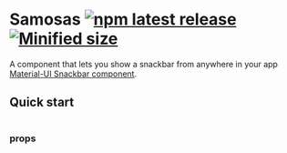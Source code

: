# Samosas [![npm latest release](https://badgen.net/npm/v/samosas)](https://www.npmjs.com/samosas) [![Minified size](https://badgen.net/bundlephobia/min/samosas)](https://bundlephobia.com/result?p=samosas)

A component that lets you show a snackbar from anywhere in your app
[Material-UI Snackbar component](https://material-ui.com/components/snackbars/).

<!-- [![Storybook badge](https://raw.githubusercontent.com/storybookjs/brand/master/badge/badge-storybook.svg)](https://antlervc.github.io/multiselect) -->

<!-- [**Full documentation with props**](https://antlervc.github.io/multiselect?path=/docs/multiselect--multiple) -->

## Quick start

```tsx
```

### props

```ts
```

